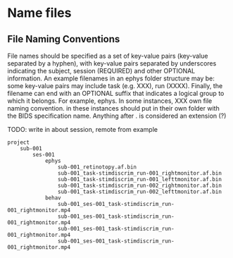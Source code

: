 # Name files
## File Naming Conventions

File names should be specified as a set of key-value pairs (key-value separated by a hyphen), with key-value pairs separated by underscores indicating the subject, session (REQUIRED)
and other OPTIONAL information. An example filenames in an ephys folder structure may be:
some key-value pairs may include task (e.g. XXX), run (XXXX). Finally, the filename
can end with an OPTIONAL suffix that indicates a logical group to which it belongs. For example,
ephys.
In some instances, XXX own file naming convention. in these instances should put
in their own folder with the BIDS specification name. Anything after . is considered an extension (?)

TODO: write in about session, remote from example

```
project
    sub-001
        ses-001
            ephys
                sub-001_retinotopy.af.bin
                sub-001_task-stimdiscrim_run-001_rightmonitor.af.bin
                sub-001_task-stimdiscrim_run-001_lefttmonitor.af.bin
                sub-001_task-stimdiscrim_run-002_rightmonitor.af.bin
                sub-001_task-stimdiscrim_run-002_lefttmonitor.af.bin
            behav
                sub-001_ses-001_task-stimdiscrim_run-001_rightmonitor.mp4
                sub-001_ses-001_task-stimdiscrim_run-001_rightmonitor.mp4
                sub-001_ses-001_task-stimdiscrim_run-001_rightmonitor.mp4
                sub-001_ses-001_task-stimdiscrim_run-001_rightmonitor.mp4
```
